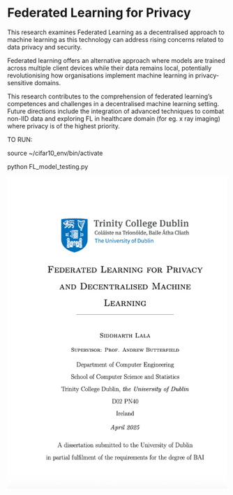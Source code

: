 # Federated Learning for Privacy
This research examines Federated Learning as a decentralised approach to machine learning as this technology can address rising concerns related to data privacy and security.

Federated learning offers an alternative approach where models are trained across multiple client devices while their data remains local, potentially revolutionising how organisations implement machine learning in privacy-sensitive domains.

This research contributes to the comprehension of federated learning’s competences and challenges in a decentralised machine learning setting. Future directions include the integration of advanced techniques to combat non-IID data and exploring FL in
healthcare domain (for eg. x ray imaging) where privacy is of the highest priority.

TO RUN: 

source ~/cifar10_env/bin/activate

python FL_model_testing.py

![Cover photo](https://github.com/Siddharth-lala/Federated-Learning-for-Privacy/blob/db7f9f7fa64b7329b7a83c3fe67141625ab19097/Cover.png)
